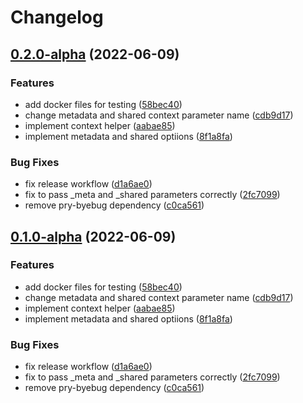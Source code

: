 # Changelog

## [0.2.0-alpha](https://github.com/masaakiaoyagi/rspec-context_helper.rb/compare/v0.1.0-alpha...v0.2.0-alpha) (2022-06-09)


### Features

* add docker files for testing ([58bec40](https://github.com/masaakiaoyagi/rspec-context_helper.rb/commit/58bec4016b8e2df3cb76ead1078a5c753045a93a))
* change metadata and shared context parameter name ([cdb9d17](https://github.com/masaakiaoyagi/rspec-context_helper.rb/commit/cdb9d17ddfdfefb483bd22568f480cce5fc9cc52))
* implement context helper ([aabae85](https://github.com/masaakiaoyagi/rspec-context_helper.rb/commit/aabae8551fc945f7b1a90230426bd4c350a871aa))
* implement metadata and shared optiions ([8f1a8fa](https://github.com/masaakiaoyagi/rspec-context_helper.rb/commit/8f1a8fa68ef55db10eaa9d9c47926f70a65603ef))


### Bug Fixes

* fix release workflow ([d1a6ae0](https://github.com/masaakiaoyagi/rspec-context_helper.rb/commit/d1a6ae001b0bfb98280047f7daaa8202dc196152))
* fix to pass _meta and _shared parameters correctly ([2fc7099](https://github.com/masaakiaoyagi/rspec-context_helper.rb/commit/2fc7099f7253f08d8d22dbc2ab00ebd7be875585))
* remove pry-byebug dependency ([c0ca561](https://github.com/masaakiaoyagi/rspec-context_helper.rb/commit/c0ca561655a59fb4f3be1e4d1932a54da3a94743))

## [0.1.0-alpha](https://github.com/masaakiaoyagi/rspec-context_helper.rb/compare/v0.0.1-alpha...v0.1.0-alpha) (2022-06-09)


### Features

* add docker files for testing ([58bec40](https://github.com/masaakiaoyagi/rspec-context_helper.rb/commit/58bec4016b8e2df3cb76ead1078a5c753045a93a))
* change metadata and shared context parameter name ([cdb9d17](https://github.com/masaakiaoyagi/rspec-context_helper.rb/commit/cdb9d17ddfdfefb483bd22568f480cce5fc9cc52))
* implement context helper ([aabae85](https://github.com/masaakiaoyagi/rspec-context_helper.rb/commit/aabae8551fc945f7b1a90230426bd4c350a871aa))
* implement metadata and shared optiions ([8f1a8fa](https://github.com/masaakiaoyagi/rspec-context_helper.rb/commit/8f1a8fa68ef55db10eaa9d9c47926f70a65603ef))


### Bug Fixes

* fix release workflow ([d1a6ae0](https://github.com/masaakiaoyagi/rspec-context_helper.rb/commit/d1a6ae001b0bfb98280047f7daaa8202dc196152))
* fix to pass _meta and _shared parameters correctly ([2fc7099](https://github.com/masaakiaoyagi/rspec-context_helper.rb/commit/2fc7099f7253f08d8d22dbc2ab00ebd7be875585))
* remove pry-byebug dependency ([c0ca561](https://github.com/masaakiaoyagi/rspec-context_helper.rb/commit/c0ca561655a59fb4f3be1e4d1932a54da3a94743))
